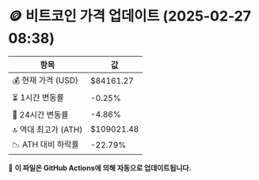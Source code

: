 # 🪙 비트코인 가격 업데이트 (2025-02-27 08:38)

| 항목                | 값 |
|--------------------|----------------|
| 💰 현재 가격 (USD) | $84161.27 |
| ⏳ 1시간 변동률    | -0.25% |
| 📆 24시간 변동률   | -4.86% |
| 🔝 역대 최고가 (ATH) | $109021.48 |
| 📉 ATH 대비 하락률 | -22.79% |

🔄 **이 파일은 GitHub Actions에 의해 자동으로 업데이트됩니다.**
